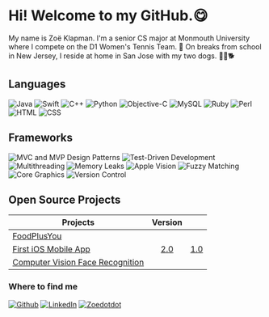 # Hi! Welcome to my GitHub.😋

My name is Zoë Klapman. I'm a senior CS major at Monmouth University where I compete on the D1 Women's Tennis Team. 🎾 On breaks from school in New Jersey, I reside at home in San Jose with my two dogs. 🐕‍🦺🐕

## Languages
![Java](https://img.shields.io/badge/-Java-blue?style=flat-square&logo=java&logoColor=white) ![Swift](https://img.shields.io/badge/-Swift-blue?style=flat-square&logo=java&logoColor=white) ![C++](https://img.shields.io/badge/-C++-blue?style=flat-square&logo=java&logoColor=white) ![Python](https://img.shields.io/badge/-Python-blue?style=flat-square&logo=java&logoColor=white) ![Objective-C](https://img.shields.io/badge/-Objective--C-blue?style=flat-square&logo=java&logoColor=white) ![MySQL](https://img.shields.io/badge/-MySQL-blue?style=flat-square&logo=java&logoColor=white) ![Ruby](https://img.shields.io/badge/-Ruby-blue?style=flat-square&logo=java&logoColor=white) ![Perl](https://img.shields.io/badge/-Perl-blue?style=flat-square&logo=java&logoColor=white) ![HTML](https://img.shields.io/badge/-HTML-blue?style=flat-square&logo=java&logoColor=white) ![CSS](https://img.shields.io/badge/-CSS-blue?style=flat-square&logo=java&logoColor=white)

## Frameworks
![MVC and MVP Design Patterns](https://img.shields.io/badge/-MVC_and_MVP_Design_Patterns-blueviolet?style=flat-square&logo=java&logoColor=white) ![Test-Driven Development](https://img.shields.io/badge/-Test--Driven_Development-blueviolet?style=flat-square&logo=java&logoColor=white) ![Multithreading](https://img.shields.io/badge/-Multithreading-blueviolet?style=flat-square&logo=java&logoColor=white) ![Memory Leaks](https://img.shields.io/badge/-Memory_Leaks-blueviolet?style=flat-square&logo=java&logoColor=white) ![Apple Vision](https://img.shields.io/badge/-Apple_Vision-blueviolet?style=flat-square&logo=java&logoColor=white) ![Fuzzy Matching](https://img.shields.io/badge/-Fuzzy_Matching-blueviolet?style=flat-square&logo=java&logoColor=white) ![Core Graphics](https://img.shields.io/badge/-Core_Graphics-blueviolet?style=flat-square&logo=java&logoColor=white) ![Version Control](https://img.shields.io/badge/-Version_Control-blueviolet?style=flat-square&logo=java&logoColor=white)

## Open Source Projects

| Projects                         | Version |      |
| -------------------------------- | :-------: | :----: |
| [FoodPlusYou](https://github.com/zoeklapman/FoodPlusYou_1.0)                      |         |      |
| [First iOS Mobile App](https://github.com/zoeklapman/NJSchools_2.0)            |  [2.0](https://github.com/zoeklapman/NJSchools_2.0)    | [1.0](https://github.com/zoeklapman/NJSchools_1.0)  |
| [Computer Vision Face Recognition](https://github.com/zoeklapman/FaceRecognition) |         |      |

<h3>Where to find me</h3>
<p><a href="https://github.com/zoeklapman" target="_blank"><img alt="Github" src="https://img.shields.io/badge/GitHub-%2312100E.svg?&style=for-the-badge&logo=Github&logoColor=white" /></a> <a href="https://www.linkedin.com/in/zo%C3%AB-klapman-50962a1b8/" target="_blank"><img alt="LinkedIn" src="https://img.shields.io/badge/linkedin-%230077B5.svg?&style=for-the-badge&logo=linkedin&logoColor=white" /></a> <a href="http://www.zoedotdot.com/" target="_blank"><img alt="Zoedotdot" src="https://img.shields.io/badge/zoedotdot-%2312100E.svg?&style=for-the-badge&logo=zoedotdot&logoColor=white" /></a>
</p>

<!--
**zoeklapman/zoeklapman** is a ✨ _special_ ✨ repository because its `README.md` (this file) appears on your GitHub profile.

Here are some ideas to get you started:

- 🔭 I’m currently working on ...
- 🌱 I’m currently learning ...
- 👯 I’m looking to collaborate on ...
- 🤔 I’m looking for help with ...
- 💬 Ask me about ...
- 📫 How to reach me: ...
- 😄 Pronouns: ...
- ⚡ Fun fact: ...
-->
